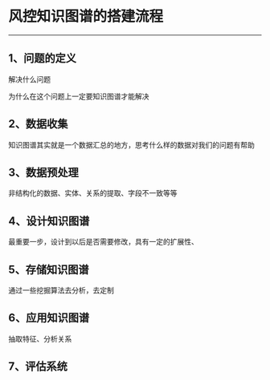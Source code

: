 # 风控知识图谱的搭建流程

---

## 1、问题的定义

解决什么问题

为什么在这个问题上一定要知识图谱才能解决

## 2、数据收集

知识图谱其实就是一个数据汇总的地方，思考什么样的数据对我们的问题有帮助

## 3、数据预处理

非结构化的数据、实体、关系的提取、字段不一致等等

## 4、设计知识图谱

最重要一步，设计到以后是否需要修改，具有一定的扩展性、

## 5、存储知识图谱

通过一些挖掘算法去分析，去定制

## 6、应用知识图谱

抽取特征、分析关系

## 7、评估系统



